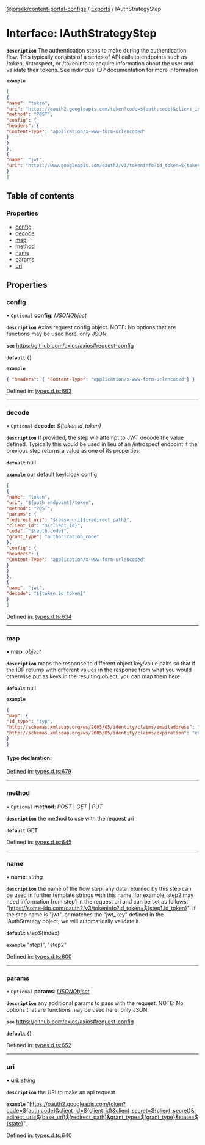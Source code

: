 [@jorsek/content-portal-configs](../README.md) / [Exports](../modules.md) / IAuthStrategyStep

# Interface: IAuthStrategyStep

**`description`** The authentication steps to make during the authentication flow.
This typically consists of a series of API calls to endpoints such as /token, /introspect, or /tokeninfo to
acquire information about the user and validate their tokens. See individual IDP documentation for more information

**`example`** 
```json
[
{
"name": "token",
"uri": "https://oauth2.googleapis.com/token?code=${auth.code}&client_id=${client_id}&client_secret=${client_secret}&redirect_uri=${base_uri}${redirect_path}&grant_type=${grant_type}&state=${state}",
"method": "POST",
"config": {
"headers": {
"Content-Type": "application/x-www-form-urlencoded"
}
}
},
{
"name": "jwt",
"uri": "https://www.googleapis.com/oauth2/v3/tokeninfo?id_token=${token.id_token}"
}
]
```

## Table of contents

### Properties

- [config](iauthstrategystep.md#config)
- [decode](iauthstrategystep.md#decode)
- [map](iauthstrategystep.md#map)
- [method](iauthstrategystep.md#method)
- [name](iauthstrategystep.md#name)
- [params](iauthstrategystep.md#params)
- [uri](iauthstrategystep.md#uri)

## Properties

### config

• `Optional` **config**: [*IJSONObject*](ijsonobject.md)

**`description`** Axios request config object.
NOTE: No options that are functions may be used here, only JSON.

**`see`** https://github.com/axios/axios#request-config

**`default`** {}

**`example`** 
```json
{ "headers": { "Content-Type": "application/x-www-form-urlencoded"} }
```

Defined in: [types.d.ts:663](https://github.com/Jorsek/content-portal-config/blob/f120983/types.d.ts#L663)

___

### decode

• `Optional` **decode**: *${token.id_token}*

**`description`** If provided, the step will attempt to JWT decode the value defined.
Typically this would be used in lieu of an /introspect endpoint if the previous
step returns a value as one of its properties.

**`default`** null

**`example`** <caption>our default keylcloak config</caption>

```json
[
{
"name": "token",
"uri": "${auth_endpoint}/token",
"method": "POST",
"params": {
"redirect_uri": "${base_uri}${redirect_path}",
"client_id": "${client_id}",
"code": "${auth.code}",
"grant_type": "authorization_code"
},
"config": {
"headers": {
"Content-Type": "application/x-www-form-urlencoded"
}
}
},
{
"name": "jwt",
"decode": "${token.id_token}"
}
]
```

Defined in: [types.d.ts:634](https://github.com/Jorsek/content-portal-config/blob/f120983/types.d.ts#L634)

___

### map

• **map**: *object*

**`description`** maps the response to different object key/value pairs so that if the IDP returns with different
values in the response from what you would otherwise put as keys in the resulting object, you can map them here.

**`default`** null

**`example`** 
```json
{
"map": {
"id_type": "typ",
"http://schemas.xmlsoap.org/ws/2005/05/identity/claims/emailaddress": "email",
"http://schemas.xmlsoap.org/ws/2005/05/identity/claims/expiration": "exp"
}
}
 ```

#### Type declaration:

Defined in: [types.d.ts:679](https://github.com/Jorsek/content-portal-config/blob/f120983/types.d.ts#L679)

___

### method

• `Optional` **method**: *POST* \| *GET* \| *PUT*

**`description`** the method to use with the request uri

**`default`** GET

Defined in: [types.d.ts:645](https://github.com/Jorsek/content-portal-config/blob/f120983/types.d.ts#L645)

___

### name

• **name**: *string*

**`description`** the name of the flow step. any data returned by this step can be used in further template strings
with this name. for example, step2 may need information from step1 in the request uri and can be set as follows:
"https://some-idp.com/oauth2/v3/tokeninfo?id_token=${step1.id_token}".
If the step name is "jwt", or matches the "jwt_key" defined in the IAuthStrategy object, we will automatically
validate it.

**`default`** step${index}

**`example`** "step1", "step2"

Defined in: [types.d.ts:600](https://github.com/Jorsek/content-portal-config/blob/f120983/types.d.ts#L600)

___

### params

• `Optional` **params**: [*IJSONObject*](ijsonobject.md)

**`description`** any additional params to pass with the request.
NOTE: No options that are functions may be used here, only JSON.

**`see`** https://github.com/axios/axios#request-config

**`default`** {}

Defined in: [types.d.ts:652](https://github.com/Jorsek/content-portal-config/blob/f120983/types.d.ts#L652)

___

### uri

• **uri**: *string*

**`description`** the URI to make an api request

**`example`** 
"https://oauth2.googleapis.com/token?code=${auth.code}&client_id=${client_id}&client_secret=${client_secret}&redirect_uri=${base_uri}${redirect_path}&grant_type=${grant_type}&state=${state}",

Defined in: [types.d.ts:640](https://github.com/Jorsek/content-portal-config/blob/f120983/types.d.ts#L640)
